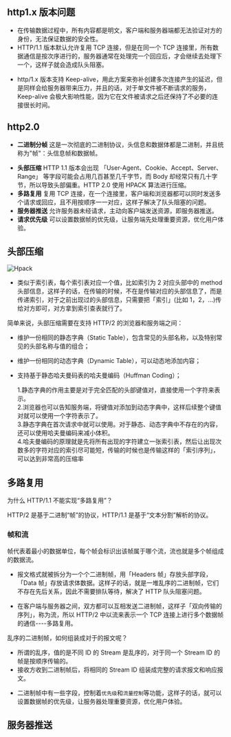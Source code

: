 ## http1.x 版本问题

- 在传输数据过程中，所有内容都是明文，客户端和服务器端都无法验证对方的身份，无法保证数据的安全性。
- HTTP/1.1 版本默认允许复用 TCP 连接，但是在同一个 TCP 连接里，所有数据通信是按次序进行的，服务器通常在处理完一个回应后，才会继续去处理下一个，这样子就会造成队头阻塞。

* http/1.x 版本支持 Keep-alive，用此方案来弥补创建多次连接产生的延迟，但是同样会给服务器带来压力，并且的话，对于单文件被不断请求的服务，Keep-alive 会极大影响性能，因为它在文件被请求之后还保持了不必要的连接很长时间。

## http2.0

- **二进制分帧** 这是一次彻底的二进制协议，头信息和数据体都是二进制，并且统称为"帧"：头信息帧和数据帧。

* **头部压缩** HTTP 1.1 版本会出现 「User-Agent、Cookie、Accept、Server、Range」 等字段可能会占用几百甚至几千字节，而 Body 却经常只有几十字节，所以导致头部偏重。HTTP 2.0 使用 HPACK 算法进行压缩。
* **多路复用** 复用 TCP 连接，在一个连接里，客户端和浏览器都可以同时发送多个请求或回应，且不用按顺序一一对应，这样子解决了队头阻塞的问题。
* **服务器推送** 允许服务器未经请求，主动向客户端发送资源，即服务器推送。
* **请求优先级** 可以设置数据帧的优先级，让服务端先处理重要资源，优化用户体验。

## 头部压缩

<img :src="$withBase('/imgs/Hpack.png')" alt="Hpack">

- 类似于索引表，每个索引表对应一个值，比如索引为 2 对应头部中的 method 头部信息，这样子的话，在传输的时候，不在是传输对应的头部信息了，而是传递索引，对于之前出现过的头部信息，只需要把「索引」(比如 1，2，...)传给对方即可，对方拿到索引查表就行了。

简单来说，头部压缩需要在支持 HTTP/2 的浏览器和服务端之间：

- 维护一份相同的静态字典（Static Table），包含常见的头部名称，以及特别常见的头部名称与值的组合；

* 维护一份相同的动态字典（Dynamic Table），可以动态地添加内容；

* 支持基于静态哈夫曼码表的哈夫曼编码（Huffman Coding）；

  1.静态字典的作用主要是对于完全匹配的头部键值对，直接使用一个字符来表示。  
  2.浏览器也可以告知服务端，将键值对添加到动态字典中，这样后续整个键值对就可以使用一个字符表示了。  
  3.静态字典在首次请求中就可以使用。对于静态、动态字典中不存在的内容，还可以使用哈夫曼编码来减小体积。  
  4.哈夫曼编码的原理就是先将所有出现的字符建立一张索引表，然后让出现次数多的字符对应的索引尽可能短，传输的时候也是传输这样的「索引序列」，可以达到非常高的压缩率

## 多路复用

为什么 HTTP/1.1 不能实现“多路复用”？

HTTP/2 是基于二进制“帧”的协议，HTTP/1.1 是基于“文本分割”解析的协议。

### 帧和流

帧代表着最小的数据单位，每个帧会标识出该帧属于哪个流，流也就是多个帧组成的数据流。

- 报文格式就被拆分为一个个二进制帧，用「Headers 帧」存放头部字段，「Data 帧」存放请求体数据。这样子的话，就是一堆乱序的二进制帧，它们不存在先后关系，因此不需要排队等待，解决了 HTTP 队头阻塞问题。

* 在客户端与服务器之间，双方都可以互相发送二进制帧，这样子「双向传输的序列」，称为流，所以 HTTP/2 中以流来表示一个 TCP 连接上进行多个数据帧的通信----多路复用。

乱序的二进制帧，如何组装成对于的报文呢？

- 所谓的乱序，值的是不同 ID 的 Stream 是乱序的，对于同一个 Stream ID 的帧是按顺序传输的。
- 接收方收到二进制帧后，将相同的 Stream ID 组装成完整的请求报文和响应报文。

* 二进制帧中有一些字段，控制着`优先级`和`流量控制`等功能，这样子的话，就可以设置数据帧的优先级，让服务器处理重要资源，优化用户体验。

## 服务器推送
